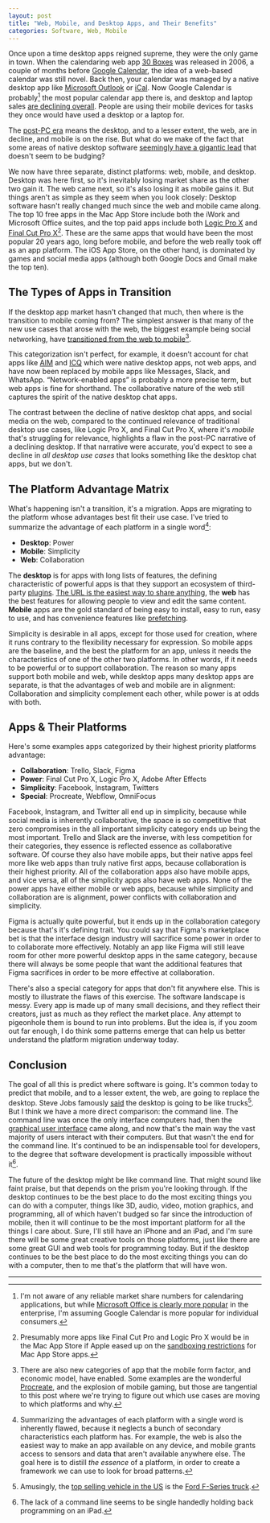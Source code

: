 ```yaml
---
layout: post
title: "Web, Mobile, and Desktop Apps, and Their Benefits"
categories: Software, Web, Mobile
---
```


Once upon a time desktop apps reigned supreme, they were the only game in town. When the calendaring web app [30 Boxes](https://en.wikipedia.org/wiki/30_Boxes) was released in 2006, a couple of months before [Google Calendar](https://en.wikipedia.org/wiki/Google_Calendar), the idea of a web-based calendar was still novel. Back then, your calendar was managed by a native desktop app like [Microsoft Outlook](https://en.wikipedia.org/wiki/Microsoft_Outlook) or [iCal](https://en.wikipedia.org/wiki/Calendar_(Apple)). Now Google Calendar is probably[^googlecalendarmarketshare] the most popular calendar app there is, and desktop and laptop sales [are declining overall](https://www.pcmag.com/news/361916/pc-sales-keep-falling-but-big-manufacturers-are-doing-just). People are using their mobile devices for tasks they once would have used a desktop or a laptop for.

The [post-PC era](https://en.wikipedia.org/wiki/Post-PC_era) means the desktop, and to a lesser extent, the web, are in decline, and mobile is on the rise. But what do we make of the fact that some areas of native desktop software [seemingly have a gigantic lead](https://blog.robenkleene.com/2019/08/07/apples-app-stores-have-failed-creative-apps/) that doesn't seem to be budging?

We now have three separate, distinct platforms: web, mobile, and desktop. Desktop was here first, so it's inevitably losing market share as the other two gain it. The web came next, so it's also losing it as mobile gains it. But things aren't as simple as they seem when you look closely: Desktop software hasn't really changed much since the web and mobile came along. The top 10 free apps in the Mac App Store include both the iWork and Microsoft Office suites, and the top paid apps include both [Logic Pro X](https://www.apple.com/logic-pro/) and [Final Cut Pro X](https://www.apple.com/final-cut-pro/)[^othercreativesoftwareisntallowed]. These are the same apps that would have been the most popular 20 years ago, long before mobile, and before the web really took off as an app platform. The iOS App Store, on the other hand, is dominated by games and social media apps (although both Google Docs and Gmail make the top ten).

## The Types of Apps in Transition

If the desktop app market hasn't changed that much, then where is the transition to mobile coming from? The simplest answer is that many of the new use cases that arose with the web, the biggest example being social networking, have [transitioned from the web to mobile](https://www.statista.com/statistics/377808/distribution-of-facebook-users-by-device/)[^dontforgetchatapps].

This categorization isn't perfect, for example, it doesn’t account for chat apps like [AIM](https://en.wikipedia.org/wiki/AIM_(software)) and [ICQ](https://en.wikipedia.org/wiki/ICQ) which were native desktop apps, not web apps, and have now been replaced by mobile apps like Messages, Slack, and WhatsApp. “Network-enabled apps” is probably a more precise term, but web apps is fine for shorthand. The collaborative nature of the web still captures the spirit of the native desktop chat apps.

The contrast between the decline of native desktop chat apps, and social media on the web, compared to the continued relevance of traditional desktop use cases, like Logic Pro X, and Final Cut Pro X, where it's *mobile* that's struggling for relevance, highlights a flaw in the post-PC narrative of a declining desktop. If that narrative were accurate, you'd expect to see a decline in *all desktop use cases* that looks something like the desktop chat apps, but we don't.

## The Platform Advantage Matrix

What's happening isn't a transition, it's a migration. Apps are migrating to the platform whose advantages best fit their use case. I've tried to summarize the advantage of each platform in a single word[^platformsummarycaveats]:

- **Desktop**: Power
- **Mobile**: Simplicity
- **Web**: Collaboration

The **desktop** is for apps with long lists of features, the defining characteristic of powerful apps is that they support an ecosystem of third-party [plugins](https://en.wikipedia.org/wiki/Plug-in_%28computing%29). [The URL is the easiest way to share anything](https://blog.robenkleene.com/2019/05/02/local-data-the-cloud/), the **web** has the best features for allowing people to view and edit the same content. **Mobile** apps are the gold standard of being easy to install, easy to run, easy to use, and has convenience features like [prefetching](https://en.wikipedia.org/wiki/Prefetching).

Simplicity is desirable in all apps, except for those used for creation, where it runs contrary to the flexibility necessary for expression. So mobile apps are the baseline, and the best the platform for an app, unless it needs the characteristics of one of the other two platforms. In other words, if it needs to be powerful or to support collaboration. The reason so many apps support both mobile and web, while desktop apps many desktop apps are separate, is that the advantages of web and mobile are in alignment: Collaboration and simplicity complement each other, while power is at odds with both.

## Apps & Their Platforms

Here's some examples apps categorized by their highest priority platforms advantage:

- **Collaboration**: Trello, Slack, Figma
- **Power**: Final Cut Pro X, Logic Pro X, Adobe After Effects
- **Simplicity**: Facebook, Instagram, Twitters
- **Special**: Procreate, Webflow, OmniFocus

Facebook, Instagram, and Twitter all end up in simplicity, because while social media is inherently collaborative, the space is so competitive that zero compromises in the all important simplicity category ends up being the most important. Trello and Slack are the inverse, with less competition for their categories, they essence is reflected essence as collaborative software. Of course they also have mobile apps, but their native apps feel more like web apps than truly native first apps, because collaboration is their highest priority. All of the collaboration apps also have mobile apps, and vice versa, all of the simplicity apps also have web apps. None of the power apps have either mobile or web apps, because while simplicity and collaboration are is alignment, power conflicts with collaboration and simplicity.

Figma is actually quite powerful, but it ends up in the collaboration category because that's it's defining trait. You could say that Figma's marketplace bet is that the interface design industry will sacrifice some power in order to to collaborate more effectively. Notably an app like Figma will still leave room for other more powerful desktop apps in the same category, because there will always be some people that want the additional features that Figma sacrifices in order to be more effective at collaboration.

There's also a special category for apps that don't fit anywhere else. This is mostly to illustrate the flaws of this exercise. The software landscape is messy. Every app is made up of many small decisions, and they reflect their creators, just as much as they reflect the market place. Any attempt to pigeonhole them is bound to run into problems. But the idea is, if you zoom out far enough, I do think some patterns emerge that can help us better understand the platform migration underway today.

## Conclusion

The goal of all this is predict where software is going. It's common today to predict that mobile, and to a lesser extent, the web, are going to replace the desktop. Steve Jobs famously [said](http://allthingsd.com/20100601/steve-jobs-session/) the desktop is going to be like trucks[^trucksarepopular]. But I think we have a more direct comparison: the command line. The command line was once the only interface computers had, then the [graphical user interface](https://en.wikipedia.org/wiki/Graphical_user_interface) came along, and now that's the main way the vast majority of users interact with their computers. But that wasn't the end for the command line. It's continued to be an indispensable tool for developers, to the degree that software development is practically impossible without it[^programmingontheipadneesacommandline].

The future of the desktop might be like command line. That might sound like faint praise, but that depends on the prism you're looking through. If the desktop continues to be the best place to do the most exciting things you can do with a computer, things like 3D, audio, video, motion graphics, and programming, all of which haven't budged so far since the introduction of mobile, then it will continue to be the most important platform for all the things I care about. Sure, I'll still have an iPhone and an iPad, and I'm sure there will be some great creative tools on those platforms, just like there are some great GUI and web tools for programming today. But if the desktop continues to be the best place to do the most exciting things you can do with a computer, then to me that's the platform that will have won.

* * *

[^googlecalendarmarketshare]: I'm not aware of any reliable market share numbers for calendaring applications, but while [Microsoft Office is clearly more popular](https://blog.robenkleene.com/2019/08/31/office-suite-market-share/) in the enterprise, I'm assuming Google Calendar is more popular for individual consumers.

[^othercreativesoftwareisntallowed]: Presumably more apps like Final Cut Pro and Logic Pro X would be in the Mac App Store if Apple eased up on the [sandboxing restrictions](https://developer.apple.com/app-sandboxing/) for Mac App Store apps.

[^dontforgetchatapps]: There are also new categories of app that the mobile form factor, and economic model, have enabled. Some examples are the wonderful [Procreate](https://procreate.art/), and the explosion of mobile gaming, but those are tangential to this post where we're trying to figure out which use cases are moving to which platforms and why.

[^platformsummarycaveats]: Summarizing the advantages of each platform with a single word is inherently flawed, because it neglects a bunch of secondary characteristics each platform has. For example, the web is also the easiest way to make an app available on any device, and mobile grants access to sensors and data that aren't available anywhere else. The goal here is to distill *the essence* of a platform, in order to create a framework we can use to look for broad patterns.

[^collaborationisdeceptivelyhuge]: Collaboration is a much broader concept than it at first appears, encompassing not just the straight-forward example of multiple people editing the same Google Doc, but also, say a [CMS](https://en.wikipedia.org/wiki/Content_management_system) or an employee portal. The vast majority of software used to run businesses falls under this category.
School though

[^trucksarepopular]: Amusingly, the [top selling vehicle in the US](https://en.wikipedia.org/wiki/List_of_best-selling_automobiles#National_bestsellers) is the [Ford F-Series truck](https://en.wikipedia.org/wiki/Ford_F-Series).

[^programmingontheipadneesacommandline]: The lack of a command line seems to be single handedly holding back programming on an iPad.

